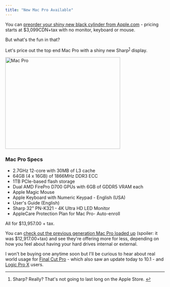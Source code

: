 ```yaml
---
title: "New Mac Pro Available"
---
```

<p>You can <a href="https://store.apple.com/ca/mac/family/mac-pro">preorder your shiny new black cylinder from Apple.com</a> - pricing starts at $3,099CDN+tax with no monitor, keyboard or mouse.</p>
<p>But what's the fun in that?</p>
<p>Let's price out the top end Mac Pro with a shiny new Sharp<sup id="fnref-21803:1"><a href="#fn-21803:1" rel="footnote">1</a></sup> display.</p>
<p><img src="https://chrisenns.com/wp-content/uploads/2013/12/Mac-Pro.jpg" alt="Mac Pro" width="363" height="290" class="aligncenter size-full wp-image-21804" /></p>
<h3>Mac Pro Specs</h3>
<ul>
<li>2.7GHz 12-core with 30MB of L3 cache</li>
<li>64GB (4 x 16GB) of 1866MHz DDR3 ECC</li>
<li>1TB PCIe-based flash storage</li>
<li>Dual AMD FirePro D700 GPUs with 6GB of GDDR5 VRAM each</li>
<li>Apple Magic Mouse</li>
<li>Apple Keyboard with Numeric Keypad - English (USA)</li>
<li>User's Guide (English)</li>
<li>Sharp 32" PN-K321 - 4K Ultra HD LED Monitor</li>
<li>AppleCare Protection Plan for Mac Pro- Auto-enroll</li>
</ul>
<p>All for $13,957.00 + tax.</p>
<p>You can <a href="https://chrisenns.com/2013/10/mac-pro-loaded-up-pre-apple-event/">check out the previous generation Mac Pro loaded up</a> (spoiler: it was $12,917.00+tax) and see they're offering more for less, depending on how you feel about having your hard drives internal or external.</p>
<p>I won't be buying one anytime soon but I'll be curious to hear about real world usage for <a href="https://itunes.apple.com/ca/app/final-cut-pro/id424389933?mt=12&amp;uo=4&amp;at=10l4Ki">Final Cut Pro</a> - which also saw  an update today to 10.1 - and <a href="https://itunes.apple.com/ca/app/logic-pro-x/id634148309?mt=12&amp;uo=4&amp;at=10l4Ki">Logic Pro X</a> users.</p>
<div class="footnotes">
<hr />
<ol>
<li id="fn-21803:1">
Sharp? Really? That's not going to last long on the Apple Store.&#160;<a href="#fnref-21803:1" rev="footnote">&#8617;</a>
</li>
</ol>
</div>
